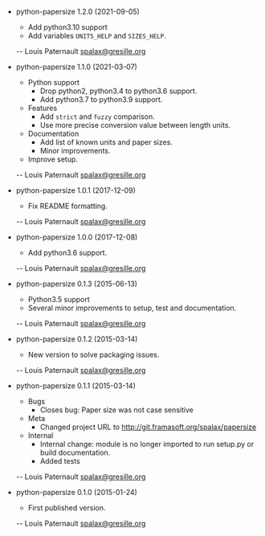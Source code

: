 * python-papersize 1.2.0 (2021-09-05)

    * Add python3.10 support
    * Add variables `UNITS_HELP` and `SIZES_HELP`.

    -- Louis Paternault <spalax@gresille.org>

* python-papersize 1.1.0 (2021-03-07)

    * Python support
        * Drop python2, python3.4 to python3.6 support.
        * Add python3.7 to python3.9 support.
    * Features
        * Add `strict` and `fuzzy` comparison.
        * Use more precise conversion value between length units.
    * Documentation
        * Add list of known units and paper sizes.
        * Minor improvements.
    * Improve setup.

    -- Louis Paternault <spalax@gresille.org>

* python-papersize 1.0.1 (2017-12-09)

    * Fix README formatting.

    -- Louis Paternault <spalax@gresille.org>

* python-papersize 1.0.0 (2017-12-08)

    * Add python3.6 support.

    -- Louis Paternault <spalax@gresille.org>

* python-papersize 0.1.3 (2015-06-13)

    * Python3.5 support
    * Several minor improvements to setup, test and documentation.

    -- Louis Paternault <spalax@gresille.org>

* python-papersize 0.1.2 (2015-03-14)

    * New version to solve packaging issues.

    -- Louis Paternault <spalax@gresille.org>

* python-papersize 0.1.1 (2015-03-14)

    * Bugs
        * Closes bug: Paper size was not case sensitive
    * Meta
        * Changed project URL to http://git.framasoft.org/spalax/papersize
    * Internal
        * Internal change: module is no longer imported to run setup.py or build
          documentation.
        * Added tests

    -- Louis Paternault <spalax@gresille.org>

* python-papersize 0.1.0 (2015-01-24)

    * First published version.

    -- Louis Paternault <spalax@gresille.org>
